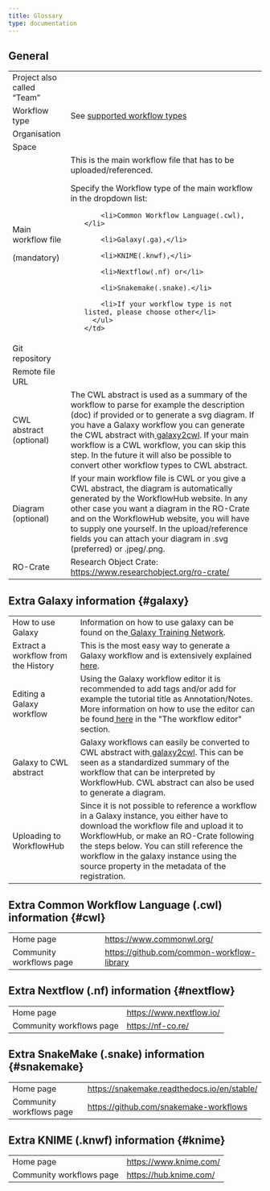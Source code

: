 ```yaml
---
title: Glossary
type: documentation
---
```


## General

<table>
  <tr id="team">
    <td>Project also called “Team”
    </td>
    <td>
    </td>
  </tr>
  <tr id="workflow-type">
    <td>Workflow type
    </td>
    <td>
        See <a href="{{ '/docs/supported-workflow-types' | relative_url }}">supported workflow types</a>
    </td>
  </tr>
  <tr id="organisation">
    <td>Organisation
    </td>
    <td>
    </td>
  </tr>
  <tr id="space">
    <td>Space
    </td>
    <td>
    </td>
  </tr>
  <tr id="main-workflow">
    <td>Main workflow file
      <p>
        (mandatory)</p>
    </td>
    <td>This is the main workflow file that has to be uploaded/referenced.
      <p>
        Specify the Workflow type of the main workflow in the dropdown list:</p>
      <ul>

        <li>Common Workflow Language(.cwl),</li>

        <li>Galaxy(.ga),</li>

        <li>KNIME(.knwf),</li>

        <li>Nextflow(.nf) or</li>

        <li>Snakemake(.snake).</li>

        <li>If your workflow type is not listed, please choose other</li>
      </ul>
    </td>
  </tr>
  <tr id="git-repository">
    <td>Git repository
    </td>
    <td>
    </td>
  </tr>
  <tr id="remote-file-url">
    <td>Remote file URL
    </td>
    <td>
    </td>
  </tr>
  <tr id="abstract-cwl">
    <td>CWL abstract
      <br>(optional)
    </td>
    <td>The CWL abstract is used as a summary of the workflow to parse for example the description (doc) if provided or to generate a svg diagram. If you have a Galaxy workflow you can generate the CWL abstract with<a href="https://github.com/workflowhub-eu/galaxy2cwl"> galaxy2cwl</a>. If your main workflow is a CWL workflow, you can skip this step. In the future it will also be possible to convert other workflow types to CWL abstract.
    </td>
  </tr>
  <tr id="diagram">
    <td>Diagram
      <br>(optional)
    </td>
    <td>If your main workflow file is CWL or you give a CWL abstract, the diagram is automatically generated by the WorkflowHub website. In any other case you want a diagram in the RO-Crate and on the WorkflowHub website, you will have to supply one yourself. In the upload/reference fields you can attach your diagram in .svg (preferred) or .jpeg/.png.
    </td>
  </tr>
  <tr id="ro-crate">
    <td>RO-Crate
    </td>
    <td>Research Object Crate: <a href="https://www.researchobject.org/ro-crate/">https://www.researchobject.org/ro-crate/</a>
    </td>
  </tr>
</table>



## Extra Galaxy information {#galaxy}


<table>
  <tr>
    <td>How to use Galaxy
    </td>
    <td>Information on how to use galaxy can be found on the<a href="https://training.galaxyproject.org/"> Galaxy Training Network</a>.
    </td>
  </tr>
  <tr>
    <td>Extract a workflow from the History
    </td>
    <td>This is the most easy way to generate a Galaxy workflow and is extensively explained<a href="https://galaxyproject.org/learn/advanced-workflow/extract/"> here</a>.
    </td>
  </tr>
  <tr>
    <td>Editing a Galaxy workflow
    </td>
    <td>Using the Galaxy workflow editor it is recommended to add tags and/or add for example the tutorial title as Annotation/Notes. More information on how to use the editor can be found<a href="https://training.galaxyproject.org/training-material/topics/introduction/tutorials/galaxy-intro-101/tutorial.html"> here</a> in the "The workflow editor" section.
    </td>
  </tr>
  <tr>
    <td>Galaxy to CWL abstract
    </td>
    <td>Galaxy workflows can easily be converted to CWL abstract with<a href="https://github.com/workflowhub-eu/galaxy2cwl"> galaxy2cwl</a>. This can be seen as a standardized summary of the workflow that can be interpreted by WorkflowHub. CWL abstract can also be used to generate a diagram.
    </td>
  </tr>
  <tr>
    <td>Uploading to WorkflowHub
    </td>
    <td>Since it is not possible to reference a workflow in a Galaxy instance, you either have to download the workflow file and upload it to WorkflowHub, or make an RO-Crate following the steps below. You can still reference the workflow in the galaxy instance using the source property in the metadata of the registration.
    </td>
  </tr>
</table>



## Extra Common Workflow Language (.cwl) information {#cwl}


<table>
  <tr>
    <td>Home page
    </td>
    <td><a href="https://www.commonwl.org/">https://www.commonwl.org/</a>
    </td>
  </tr>
  <tr>
    <td>Community workflows page
    </td>
    <td><a href="https://github.com/common-workflow-library">https://github.com/common-workflow-library</a>
    </td>
  </tr>
</table>




## Extra Nextflow (.nf) information {#nextflow}


<table>
  <tr>
    <td>Home page
    </td>
    <td><a href="https://www.nextflow.io/">https://www.nextflow.io/</a>
    </td>
  </tr>
  <tr>
    <td>Community workflows page
    </td>
    <td><a href="https://nf-co.re/">https://nf-co.re/</a>
    </td>
  </tr>
</table>



## Extra SnakeMake (.snake) information {#snakemake}


<table>
  <tr>
    <td>Home page
    </td>
    <td><a href="https://snakemake.readthedocs.io/en/stable/">https://snakemake.readthedocs.io/en/stable/</a>
    </td>
  </tr>
  <tr>
    <td>Community workflows page
    </td>
    <td><a href="https://github.com/snakemake-workflows">https://github.com/snakemake-workflows</a>
    </td>
  </tr>
</table>



## Extra KNIME (.knwf) information {#knime}


<table>
  <tr>
    <td>Home page
    </td>
    <td>
      <a href="https://www.knime.com/">https://www.knime.com/</a>
    </td>
  </tr>
  <tr>
    <td>
      Community workflows page
    </td>
    <td>
      <a href="https://hub.knime.com/">https://hub.knime.com/</a>
    </td>
  </tr>
</table>
